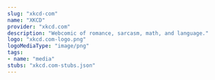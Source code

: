 ```yaml
---
slug: "xkcd-com"
name: "XKCD"
provider: "xkcd.com"
description: "Webcomic of romance, sarcasm, math, and language."
logo: "xkcd.com-logo.png"
logoMediaType: "image/png"
tags:
- name: "media"
stubs: "xkcd.com-stubs.json"
---
```

